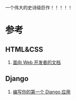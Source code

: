 一个伟大的史诗级巨作！！！！！

# 参考

## HTML&CSS

1. [面向 Web 开发者的文档](https://developer.mozilla.org/zh-CN/docs/Web/HTML)

## Django

1. [编写你的第一个 Django 应用](https://docs.djangoproject.com/zh-hans/4.1/intro/tutorial01/)